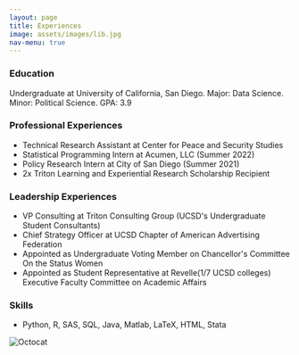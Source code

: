 ```yaml
---
layout: page
title: Experiences
image: assets/images/lib.jpg
nav-menu: true
---
```


  ### Education

  Undergraduate at University of California, San Diego. Major: Data Science. Minor: Political Science. GPA: 3.9

  ### Professional Experiences

  *   Technical Research Assistant at Center for Peace and Security Studies
  *   Statistical Programming Intern at Acumen, LLC (Summer 2022)
  *   Policy Research Intern at City of San Diego (Summer 2021)
  *   2x Triton Learning and Experiential Research Scholarship Recipient

  ### Leadership Experiences

  *   VP Consulting at Triton Consulting Group (UCSD's Undergraduate Student Consultants)
  *   Chief Strategy Officer at UCSD Chapter of American Advertising Federation
  *   Appointed as Undergraduate Voting Member on Chancellor's Committee On the Status Women
  *   Appointed as Student Representative at Revelle(1/7 UCSD colleges) Executive Faculty Committee on Academic Affairs

  ### Skills

  *   Python, R, SAS, SQL, Java, Matlab, LaTeX, HTML, Stata


![Octocat](https://github.githubassets.com/images/icons/emoji/octocat.png)


